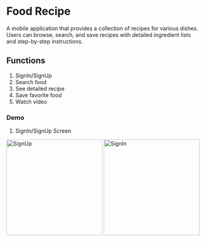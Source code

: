 # Food Recipe

 A mobile application that provides a collection of recipes for various dishes. Users can browse, search, and save recipes with
 detailed ingredient lists and step-by-step instructions.

## Functions

  1. SignIn/SignUp
  2. Search food
  3. See detailed recipe
  4. Save favorite food
  5. Watch video

### Demo
1. SignIn/SignUp Screen
   
<img src="https://github.com/user-attachments/assets/86022169-1e9c-42c1-9ddb-345954a4840a" width="250" alt="SignUp" /> <img src="https://github.com/user-attachments/assets/745a1042-78aa-4e27-ab72-32d4e38532b5" width="250" alt="SignIn" />

